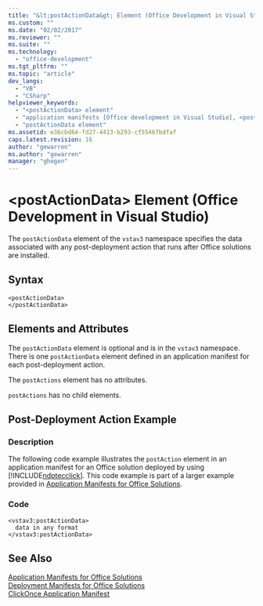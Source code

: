 ```yaml
---
title: "&lt;postActionData&gt; Element (Office Development in Visual Studio) | Microsoft Docs"
ms.custom: ""
ms.date: "02/02/2017"
ms.reviewer: ""
ms.suite: ""
ms.technology: 
  - "office-development"
ms.tgt_pltfrm: ""
ms.topic: "article"
dev_langs: 
  - "VB"
  - "CSharp"
helpviewer_keywords: 
  - "<postActionData> element"
  - "application manifests [Office development in Visual Studio], <postActionData> element"
  - "postActionData element"
ms.assetid: e36cbd64-fd27-4413-b293-cf5546fbdfaf
caps.latest.revision: 16
author: "gewarren"
ms.author: "gewarren"
manager: "ghogen"
---
```

# &lt;postActionData&gt; Element (Office Development in Visual Studio)
  The `postActionData` element of the `vstav3` namespace specifies the data associated with any post-deployment action that runs after Office solutions are installed.  
  
## Syntax  
  
```  
<postActionData>  
</postActionData>  
```  
  
## Elements and Attributes  
 The `postActionData` element is optional and is in the `vstav3` namespace. There is one `postActionData` element defined in an application manifest for each post-deployment action.  
  
 The `postActions` element has no attributes.  
  
 `postActions` has no child elements.  
  
## Post-Deployment Action Example  
  
### Description  
 The following code example illustrates the `postAction` element in an application manifest for an Office solution deployed by using [!INCLUDE[ndptecclick](../vsto/includes/ndptecclick-md.md)]. This code example is part of a larger example provided in [Application Manifests for Office Solutions](../vsto/application-manifests-for-office-solutions.md).  
  
### Code  
  
```  
<vstav3:postActionData>  
  data in any format  
</vstav3:postActionData>  
```  
  
## See Also  
 [Application Manifests for Office Solutions](../vsto/application-manifests-for-office-solutions.md)   
 [Deployment Manifests for Office Solutions](../vsto/deployment-manifests-for-office-solutions.md)   
 [ClickOnce Application Manifest](/visualstudio/deployment/clickonce-application-manifest)  
  
  